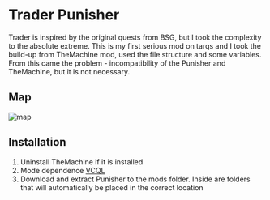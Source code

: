 # Trader Punisher
Trader is inspired by the original quests from BSG, but I took the complexity to the absolute extreme.
  This is my first serious mod on tarqs and I took the build-up from TheMachine mod, used the file structure and some variables. From this came the problem - incompatibility of the Punisher and TheMachine, but it is not necessary.
## Map
  ![map](https://github.com/dyeness/trader_punisher/assets/1584609606f957db6-52ec-40a4-87ac-6a0f97a6c5a7)

## Installation
1. Uninstall TheMachine if it is installed
2. Mode dependence [VCQL](https://hub.sp-tarkov.com/files/file/885-virtual-s-custom-quest-loader/)
3. Download and extract Punisher to the mods folder. Inside are folders that will automatically be placed in the correct location
